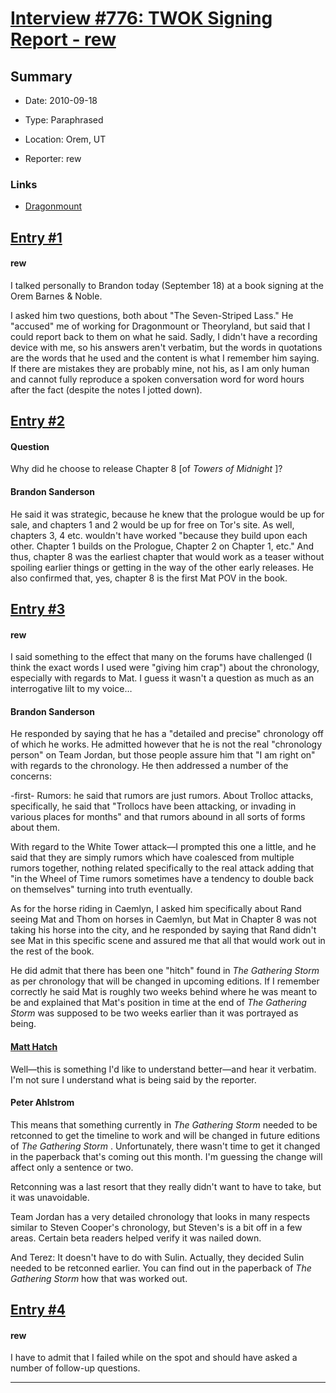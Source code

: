 # [Interview #776: TWOK Signing Report - rew](https://www.theoryland.com/intvmain.php?i=776)

## Summary

- Date: 2010-09-18

- Type: Paraphrased

- Location: Orem, UT

- Reporter: rew

### Links

- [Dragonmount](http://www.dragonmount.com/forums/topic/51057-the-seven-striped-lass/page__st__220#entry1621620)


## [Entry #1](https://www.theoryland.com/intvmain.php?i=776#1)

#### rew

I talked personally to Brandon today (September 18) at a book signing at the Orem Barnes & Noble.

I asked him two questions, both about "The Seven-Striped Lass." He "accused" me of working for Dragonmount or Theoryland, but said that I could report back to them on what he said. Sadly, I didn't have a recording device with me, so his answers aren't verbatim, but the words in quotations are the words that he used and the content is what I remember him saying. If there are mistakes they are probably mine, not his, as I am only human and cannot fully reproduce a spoken conversation word for word hours after the fact (despite the notes I jotted down).

## [Entry #2](https://www.theoryland.com/intvmain.php?i=776#2)

#### Question

Why did he choose to release Chapter 8 [of
*Towers of Midnight*
]?

#### Brandon Sanderson

He said it was strategic, because he knew that the prologue would be up for sale, and chapters 1 and 2 would be up for free on Tor's site. As well, chapters 3, 4 etc. wouldn't have worked "because they build upon each other. Chapter 1 builds on the Prologue, Chapter 2 on Chapter 1, etc." And thus, chapter 8 was the earliest chapter that would work as a teaser without spoiling earlier things or getting in the way of the other early releases. He also confirmed that, yes, chapter 8 is the first Mat POV in the book.

## [Entry #3](https://www.theoryland.com/intvmain.php?i=776#3)

#### rew

I said something to the effect that many on the forums have challenged (I think the exact words I used were "giving him crap") about the chronology, especially with regards to Mat. I guess it wasn't a question as much as an interrogative lilt to my voice…

#### Brandon Sanderson

He responded by saying that he has a "detailed and precise" chronology off of which he works. He admitted however that he is not the real "chronology person" on Team Jordan, but those people assure him that "I am right on" with regards to the chronology. He then addressed a number of the concerns:

-first- Rumors: he said that rumors are just rumors. About Trolloc attacks, specifically, he said that "Trollocs have been attacking, or invading in various places for months" and that rumors abound in all sorts of forms about them.

With regard to the White Tower attack—I prompted this one a little, and he said that they are simply rumors which have coalesced from multiple rumors together, nothing related specifically to the real attack adding that "in the Wheel of Time rumors sometimes have a tendency to double back on themselves" turning into truth eventually.

As for the horse riding in Caemlyn, I asked him specifically about Rand seeing Mat and Thom on horses in Caemlyn, but Mat in Chapter 8 was not taking his horse into the city, and he responded by saying that Rand didn't see Mat in this specific scene and assured me that all that would work out in the rest of the book.

He did admit that there has been one "hitch" found in
*The Gathering Storm*
as per chronology that will be changed in upcoming editions. If I remember correctly he said Mat is roughly two weeks behind where he was meant to be and explained that Mat's position in time at the end of
*The Gathering Storm*
was supposed to be two weeks earlier than it was portrayed as being.

#### [Matt Hatch](http://www.theoryland.com/vbulletin/showthread.php?p=110686#poststop)

Well—this is something I'd like to understand better—and hear it verbatim. I'm not sure I understand what is being said by the reporter.

#### Peter Ahlstrom

This means that something currently in
*The Gathering Storm*
needed to be retconned to get the timeline to work and will be changed in future editions of
*The Gathering Storm*
. Unfortunately, there wasn't time to get it changed in the paperback that's coming out this month. I'm guessing the change will affect only a sentence or two.

Retconning was a last resort that they really didn't want to have to take, but it was unavoidable.

Team Jordan has a very detailed chronology that looks in many respects similar to Steven Cooper's chronology, but Steven's is a bit off in a few areas. Certain beta readers helped verify it was nailed down.

And Terez: It doesn't have to do with Sulin. Actually, they decided Sulin needed to be retconned earlier. You can find out in the paperback of
*The Gathering Storm*
how that was worked out.

## [Entry #4](https://www.theoryland.com/intvmain.php?i=776#4)

#### rew

I have to admit that I failed while on the spot and should have asked a number of follow-up questions.


---

